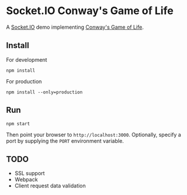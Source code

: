 # Socket.IO Conway's Game of Life
A [Socket.IO](https://socket.io/) demo implementing [Conway's Game of Life](https://en.wikipedia.org/wiki/Conway%27s_Game_of_Life).


## Install
For development
```
npm install
```

For production
```
npm install --only=production
```


## Run
```
npm start
```
Then point your browser to `http://localhost:3000`. Optionally, specify a port by
supplying the `PORT` environment variable.


## TODO
- SSL support
- Webpack
- Client request data validation
